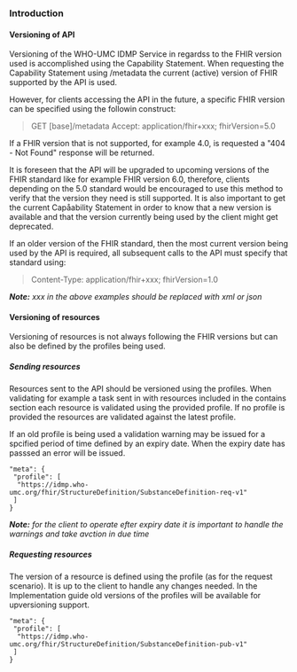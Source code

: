 ### Introduction

#### Versioning of API
Versioning of the WHO-UMC IDMP Service in regardss to the FHIR version used is accomplished using the Capability Statement. When requesting the Capability Statement using /metadata the current (active) version of FHIR supported by the API is used.

However, for clients accessing the API in the  future, a specific FHIR version can be specified using the followin construct:

> GET [base]/metadata
> Accept: application/fhir+xxx; fhirVersion=5.0 

If a FHIR version that is not supported, for example 4.0, is requested a "404 - Not Found" response will be returned.

It is foreseen that the API will be upgraded to upcoming versions of the FHIR standard like for example FHIR version 6.0, therefore, clients depending on the 5.0 standard would be encouraged to use this method to verify that the version they need is still supported. It is also important to get the current Capåability Statement in order to know that a new version is available and that the version currently being used by the client might get deprecated.

If an older version of the FHIR standard, then the most current version being used by the API is required, all subsequent calls to the API must specify that standard using:

> Content-Type: application/fhir+xxx; fhirVersion=1.0

___Note:___ _xxx in the above examples should be replaced with xml or json_

#### Versioning of resources

Versioning of resources is not always following the FHIR versions but can also be defined by the profiles being used.

##### Sending resources
Resources sent to the API should be versioned using the profiles. When validating for example a task sent in with resources included in the contains section each resource is validated using the provided profile. If no profile is provided the resources are validated against the latest profile.

If an old profile is being used a validation warning may be issued for a spcified period of time defined by an expiry date. When the expiry date has passsed an error will be issued. 

    "meta": {
     "profile": [
      "https://idmp.who-umc.org/fhir/StructureDefinition/SubstanceDefinition-req-v1"
     ]
    }

___Note:___ _for the client to operate efter expiry date it is important to handle the warnings and take avction in due time_

##### Requesting resources
The version of a resource is defined using the profile (as for the request scenario). It is up to the client to handle any changes needed. In the Implementation guide old versions of the profiles will be available for upversioning support.

    "meta": {
     "profile": [
      "https://idmp.who-umc.org/fhir/StructureDefinition/SubstanceDefinition-pub-v1"
     ]
    }


